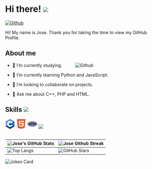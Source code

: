 <h1> Hi there! <img src = "https://raw.githubusercontent.com/MartinHeinz/MartinHeinz/master/wave.gif" width = 30px> </h1>
<p align='center'>
</p>


[![Github](https://img.shields.io/github/followers/JoseAMercadoV?label=Follow&style=social)](https://github.com/JoseAMercadoV)

<div size='20px'> Hi! My name is Jose. Thank you for taking the time to view my GitHub Profile.
</div>

<h2> About me </h2>

<img width="55%" align="right" alt="Github" src="https://raw.githubusercontent.com/onimur/.github/master/.resources/git-header.svg" />

- 🔭 I’m currently studying.
  
- 🌱 I’m currently learning Python and JavaScript.
  
- 👯 I’m looking to collaborate on projects.
  
- 💬 Ask me about C++, PHP and HTML.

<h2> Skills <img src = "https://media2.giphy.com/media/QssGEmpkyEOhBCb7e1/giphy.gif?cid=ecf05e47a0n3gi1bfqntqmob8g9aid1oyj2wr3ds3mg700bl&rid=giphy.gif" width = 32px> </h2>
 <a href=https://github.com/JoseAMercadoV?tab=repositories&q=&type=&language=php&sort=> <img width='32px' src='https://github.com/devicons/devicon/blob/master/icons/cplusplus/cplusplus-original.svg'></a>
 <a href= https://github.com/JoseAMercadoV?tab=repositories&q=&type=&language=html&sort= > <img width ='32px' src ='https://github.com/devicons/devicon/blob/master/icons/html5/html5-original.svg'></a>
 <a href=https://github.com/JoseAMercadoV?tab=repositories&q=&type=&language=php&sort=> <img width='32px' src='https://github.com/devicons/devicon/blob/master/icons/php/php-original.svg'></a>
 <a href= 'https://github.com/JoseAMercadoV?tab=repositories&q=&type=&language=android&sort='> <img width ='32px' src ='https://raw.githubusercontent.com/rahulbanerjee26/githubAboutMeGenerator/main/icons/android.svg'></a>

<br>
<br>

| ![Jose's GitHub Stats](https://github-readme-stats.vercel.app/api?username=JoseAMercadoV&show_icons=true&theme=midnight-purple) | ![Jose Github Streak](https://github-readme-streak-stats.herokuapp.com/?user=JoseAMercadoV&theme=midnight-purple) |
| --- | --- |
| ![Top Langs](https://github-readme-stats.vercel.app/api/top-langs/?username=JoseAMercadoV&theme=midnight-purple) | ![GitHub Stars](https://github-readme-stats.vercel.app/api?username=JoseAMercadoV&show_icons=true&locale=en&count_private=true&hide_rank=true&custom_title=My%20GitHub%20Stats&disable_animations=true&theme=midnight-purple) |

![Jokes Card](https://readme-jokes.vercel.app/api?theme=midnight-purple)

<br>
